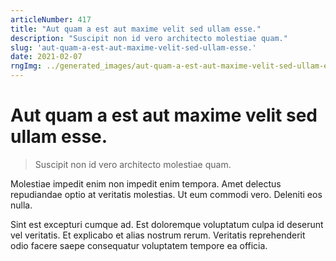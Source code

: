 ```yaml
---
articleNumber: 417
title: "Aut quam a est aut maxime velit sed ullam esse."
description: "Suscipit non id vero architecto molestiae quam."
slug: 'aut-quam-a-est-aut-maxime-velit-sed-ullam-esse.'
date: 2021-02-07
rngImg: ../generated_images/aut-quam-a-est-aut-maxime-velit-sed-ullam-esse..jpg
---
```


# Aut quam a est aut maxime velit sed ullam esse.

> Suscipit non id vero architecto molestiae quam.

Molestiae impedit enim non impedit enim tempora. Amet delectus repudiandae optio at veritatis molestias. Ut eum commodi vero. Deleniti eos nulla.
 Sint est excepturi cumque ad. Est doloremque voluptatum culpa id deserunt vel veritatis. Et explicabo et alias nostrum rerum. Veritatis reprehenderit odio facere saepe consequatur voluptatem tempore ea officia.
